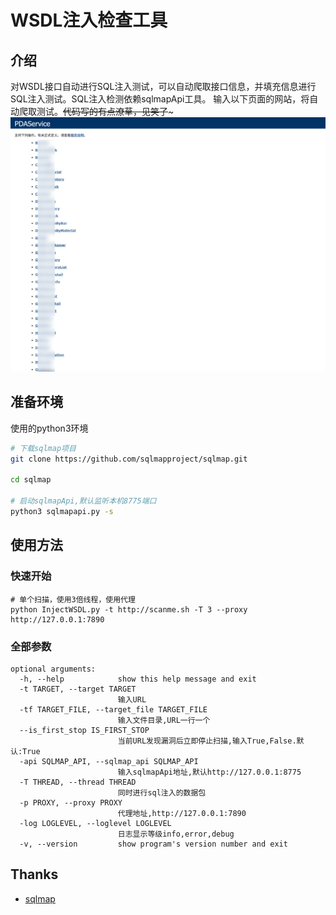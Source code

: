 # WSDL注入检查工具

## 介绍
对WSDL接口自动进行SQL注入测试，可以自动爬取接口信息，并填充信息进行SQL注入测试。SQL注入检测依赖sqlmapApi工具。
输入以下页面的网站，将自动爬取测试。~~代码写的有点潦草，见笑了~~~
![img.png](img.png)
## 准备环境
使用的python3环境
```sh
# 下载sqlmap项目
git clone https://github.com/sqlmapproject/sqlmap.git

cd sqlmap

# 启动sqlmapApi,默认监听本机8775端口
python3 sqlmapapi.py -s
```
## 使用方法

### 快速开始
```shell
# 单个扫描，使用3倍线程，使用代理
python InjectWSDL.py -t http://scanme.sh -T 3 --proxy http://127.0.0.1:7890
```
### 全部参数
```shell
optional arguments:
  -h, --help            show this help message and exit
  -t TARGET, --target TARGET
                        输入URL
  -tf TARGET_FILE, --target_file TARGET_FILE
                        输入文件目录,URL一行一个
  --is_first_stop IS_FIRST_STOP
                        当前URL发现漏洞后立即停止扫描,输入True,False.默认:True
  -api SQLMAP_API, --sqlmap_api SQLMAP_API
                        输入sqlmapApi地址,默认http://127.0.0.1:8775
  -T THREAD, --thread THREAD
                        同时进行sql注入的数据包
  -p PROXY, --proxy PROXY
                        代理地址,http://127.0.0.1:7890
  -log LOGLEVEL, --loglevel LOGLEVEL
                        日志显示等级info,error,debug
  -v, --version         show program's version number and exit
```

## Thanks
- [sqlmap](https://github.com/sqlmapproject/sqlmap.git)